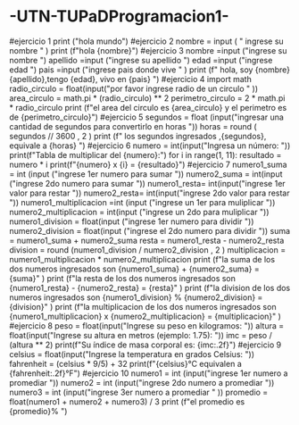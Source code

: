 # -UTN-TUPaDProgramacion1-
#ejercicio 1
print ("hola mundo")
#ejercicio 2
nombre = input ( " ingrese su nombre " )
print (f"hola {nombre}")
#ejercicio 3
nombre =input ("ingrese su nombre ")
apellido =input ("ingrese su apellido ")
edad =input ("ingrese edad ")
pais =input ("ingrese pais donde vive " )
print (f" hola, soy {nombre} {apellido},tengo {edad}, vivo en {pais} ")
#ejercicio 4
import math
radio_circulo = float(input("por favor ingrese radio de un circulo " ))
area_circulo =  math.pi * (radio_circulo) ** 2 
perimetro_circulo = 2 * math.pi * radio_circulo
print (f"el area del circulo es {area_circulo} y el perimetro es de {perimetro_circulo}")
#ejercicio 5
segundos = float (input("ingresar una cantidad de segundos para convertirlo en horas "))
horas =  round ( segundos // 3600 , 2 )
print (f" los segundos ingresados ,{segundos}, equivale a {horas} ")
#ejercicio 6
numero = int(input("Ingresa un número: "))
print(f"Tabla de multiplicar del {numero}:")
for i in range(1, 11): 
    resultado = numero * i
    print(f"{numero} x {i} = {resultado}")
#ejercicio 7
numero1_suma = int (input ("ingrese 1er numero para sumar "))
numero2_suma = int(input ("ingrese 2do numero para sumar "))
numero1_resta= int(input("ingrese 1er valor para restar "))
numero2_resta= int(input("ingrese 2do valor para restar "))
numero1_multiplicacion =int (input ("ingrese un 1er para muliplicar "))
numero2_multiplicacion = int(input ("ingrese un 2do para muliplicar "))
numero1_division = float(input ("ingrese 1er numero para dividir "))
numero2_division = float(input ("ingrese el 2do numero para dividir "))
suma = numero1_suma + numero2_suma
resta = numero1_resta - numero2_resta
division = round (numero1_division / numero2_division , 2 )
multiplicacion = numero1_multiplicacion * numero2_multiplicacion
print (f"la suma de los dos numeros ingresados son {numero1_suma} + {numero2_suma} = {suma}" )
print (f"la resta de los dos numeros ingresados son {numero1_resta} - {numero2_resta} = {resta}" )
print (f"la division de los dos numeros ingresados son {numero1_division} % {numero2_division} = {division}" )
print (f"la multiplicacion de los dos numeros ingresados son {numero1_multiplicacion} x {numero2_multiplicacion} = {multiplicacion}" )
#ejercicio 8
peso = float(input("Ingrese su peso en kilogramos: "))
altura = float(input("Ingrese su altura en metros (ejemplo: 1.75): "))
imc = peso / (altura ** 2)
print(f"Su índice de masa corporal es: {imc:.2f}")
#ejercicio 9
celsius = float(input("Ingrese la temperatura en grados Celsius: "))
fahrenheit = (celsius * 9/5) + 32
print(f"{celsius}°C equivalen a {fahrenheit:.2f}°F")
#ejercicio 10
numero1 = int (input("ingrese 1er numero a promediar "))
numero2 = int (input("ingrese 2do numero a promediar "))
numero3 = int (input("ingrese 3er numero a promediar " ))
promedio =  float(numero1 + numero2 + numero3) / 3
print (f"el promedio es {promedio}% ") 